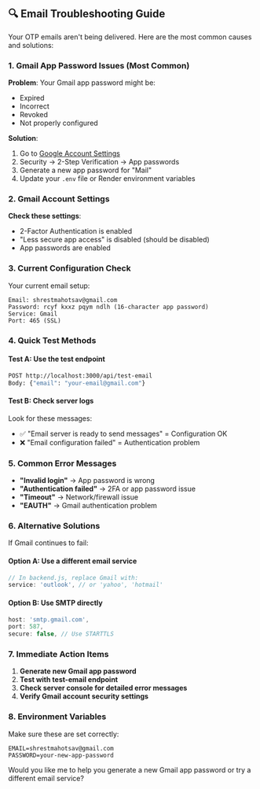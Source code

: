 ## 🔍 Email Troubleshooting Guide

Your OTP emails aren't being delivered. Here are the most common causes and solutions:

### 1. **Gmail App Password Issues** (Most Common)

**Problem**: Your Gmail app password might be:
- Expired
- Incorrect
- Revoked
- Not properly configured

**Solution**: 
1. Go to [Google Account Settings](https://myaccount.google.com)
2. Security → 2-Step Verification → App passwords
3. Generate a new app password for "Mail"
4. Update your `.env` file or Render environment variables

### 2. **Gmail Account Settings**

**Check these settings**:
- 2-Factor Authentication is enabled
- "Less secure app access" is disabled (should be disabled)
- App passwords are enabled

### 3. **Current Configuration Check**

Your current email setup:
```
Email: shrestmahotsav@gmail.com
Password: rcyf kxxz pqym ndlh (16-character app password)
Service: Gmail
Port: 465 (SSL)
```

### 4. **Quick Test Methods**

#### Test A: Use the test endpoint
```bash
POST http://localhost:3000/api/test-email
Body: {"email": "your-email@gmail.com"}
```

#### Test B: Check server logs
Look for these messages:
- ✅ "Email server is ready to send messages" = Configuration OK
- ❌ "Email configuration failed" = Authentication problem

### 5. **Common Error Messages**

- **"Invalid login"** → App password is wrong
- **"Authentication failed"** → 2FA or app password issue
- **"Timeout"** → Network/firewall issue
- **"EAUTH"** → Gmail authentication problem

### 6. **Alternative Solutions**

If Gmail continues to fail:

#### Option A: Use a different email service
```javascript
// In backend.js, replace Gmail with:
service: 'outlook', // or 'yahoo', 'hotmail'
```

#### Option B: Use SMTP directly
```javascript
host: 'smtp.gmail.com',
port: 587,
secure: false, // Use STARTTLS
```

### 7. **Immediate Action Items**

1. **Generate new Gmail app password**
2. **Test with test-email endpoint**
3. **Check server console for detailed error messages**
4. **Verify Gmail account security settings**

### 8. **Environment Variables**

Make sure these are set correctly:
```
EMAIL=shrestmahotsav@gmail.com
PASSWORD=your-new-app-password
```

Would you like me to help you generate a new Gmail app password or try a different email service?